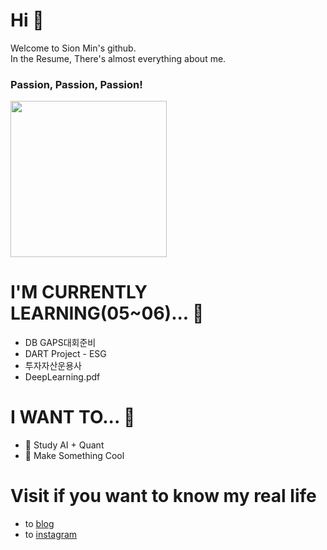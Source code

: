 # Hi 👋
Welcome to Sion Min's github.  
In the Resume, There's almost everything about me.
### Passion, Passion, Passion!
<img height="250px" src="https://img1.daumcdn.net/thumb/R1280x0.fjpg/?fname=http://t1.daumcdn.net/brunch/service/user/msS/image/N9_HlAq3t9sZjrMt9tzGMhFU9ww.jfif">

# I'M CURRENTLY LEARNING(05~06)... 🌱
- DB GAPS대회준비
- DART Project - ESG 
- 투자자산운용사
- DeepLearning.pdf

# I WANT TO... 🔭
- 🤖 Study AI + Quant
- 🤩 Make Something Cool

# Visit if you want to know my real life
- to [blog](https://blog.naver.com/sioniasak)
- to [instagram](https://instagram.com/onsi__self)


